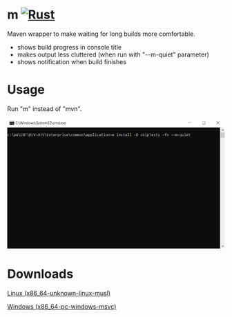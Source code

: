 # m [![Rust](https://github.com/krabicezpapundeklu/m/actions/workflows/rust.yml/badge.svg)](https://github.com/krabicezpapundeklu/m/actions/workflows/rust.yml)
Maven wrapper to make waiting for long builds more comfortable.

- shows build progress in console title
- makes output less cluttered (when run with "--m-quiet" parameter)
- shows notification when build finishes

# Usage
Run "m" instead of "mvn".

![Demo](https://github.com/krabicezpapundeklu/m/blob/main/m.gif)

# Downloads
[Linux (x86_64-unknown-linux-musl)](https://github.com/krabicezpapundeklu/m/releases/latest/download/m)

[Windows (x86_64-pc-windows-msvc)](https://github.com/krabicezpapundeklu/m/releases/latest/download/m.exe)
